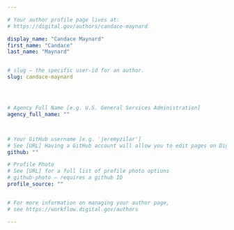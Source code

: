 ```yaml
---

# Your author profile page lives at:
# https://digital.gov/authors/candace-maynard

display_name: "Candace Maynard"
first_name: "Candace"
last_name: "Maynard"


# slug — the specific user-id for an author.
slug: candace-maynard




# Agency Full Name [e.g. U.S. General Services Administration]
agency_full_name: ""



# Your GitHub username [e.g. 'jeremyzilar']
# See [URL] Having a GitHub account will allow you to edit pages on DigitalGov. The image used in your GitHub account can also be used to populate your digital.gov profile photo.
github: ""

# Profile Photo
# See [URL] for a full list of profile photo options
# github-photo — requires a github ID
profile_source: ""


# For more information on managing your author page,
# see https://workflow.digital.gov/authors

---
```

